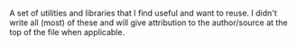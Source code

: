 A set of utilities and libraries that I find useful and want to reuse.  I didn't write all (most) of these and will give attribution to the author/source at the top of the file when applicable.